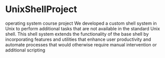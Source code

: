 # UnixShellProject
operating system course project
We developed a custom shell system in Unix to perform additional tasks that are not available in the standard Unix shell. This shell system extends the functionality of the base shell by incorporating features and utilities that enhance user productivity and automate processes that would otherwise require manual intervention or additional scripting

